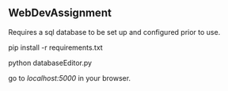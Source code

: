 ## WebDevAssignment

Requires a sql database to be set up and configured prior to use.


pip install -r requirements.txt

python databaseEditor.py

go to *localhost:5000* in your browser.
